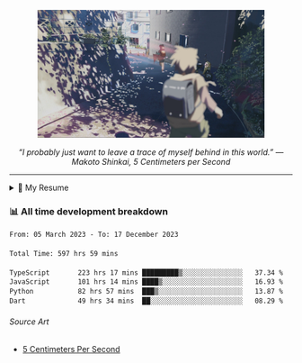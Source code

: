 <p align="center"><img src="asset/header.jpg" width="80%"/></p>
<p align="center"><i>“I probably just want to leave a trace of myself behind in this world.” ― Makoto Shinkai, 5 Centimeters per Second</i></p>

---

<details>
  <summary>📃 My Resume</summary>

### Education

- 📖 **Computer Science**\
📆 10/2021 - present\
📍 **Thang Long University** - Hoang Mai, Hanoi, Vietnam

### Experience

<img align="right" src="https://img.shields.io/badge/Figma-F24E1E?style=flat&logo=figma&logoColor=white"/>
<img align="right" src="https://img.shields.io/badge/node.js-6DA55F?style=flat&logo=node.js&logoColor=white"/>
<img align="right" src="https://img.shields.io/badge/Next.js-black?style=flat&logo=next.js&logoColor=white"/>
<img align="right" src="https://img.shields.io/badge/TypeScript-007ACC?style=flat&logo=typescript&logoColor=white"/>


- 👨‍💻 **Frontend Web Intern**\
📆 07/2023 - present\
📍 **MQ ICT Solutions** - Hoang Mai, Hanoi, Vietnam
</details>

### 📊 All time development breakdown

<!--START_SECTION:waka-->

```txt
From: 05 March 2023 - To: 17 December 2023

Total Time: 597 hrs 59 mins

TypeScript       223 hrs 17 mins █████████▒░░░░░░░░░░░░░░░   37.34 %
JavaScript       101 hrs 14 mins ████▒░░░░░░░░░░░░░░░░░░░░   16.93 %
Python           82 hrs 57 mins  ███▒░░░░░░░░░░░░░░░░░░░░░   13.87 %
Dart             49 hrs 34 mins  ██░░░░░░░░░░░░░░░░░░░░░░░   08.29 %
```

<!--END_SECTION:waka-->

###### Source Art

-  [5 Centimeters Per Second](https://wallhaven.cc/w/nrowq1)

